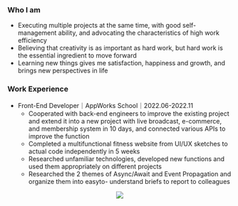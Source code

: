 ### Who I am
+ Executing multiple projects at the same time, with good self-management ability, and advocating
the characteristics of high work efficiency
+ Believing that creativity is as important as hard work, but hard work is the essential ingredient to
move forward
+ Learning new things gives me satisfaction, happiness and growth, and brings new perspectives
in life

### Work Experience

+ Front-End Developer｜AppWorks School｜2022.06-2022.11
  + Cooperated with back-end engineers to improve the existing project and extend it into a new
project with live broadcast, e-commerce, and membership system in 10 days, and connected
various APIs to improve the function
  + Completed a multifunctional fitness website from UI/UX sketches to actual code independently
in 5 weeks
  + Researched unfamiliar technologies, developed new functions and used them appropriately on
different projects
  + Researched the 2 themes of Async/Await and Event Propagation and organize them into easyto-
understand briefs to report to colleagues

<div align="center">
<a href="https://www.linkedin.com/in/hsuanpeng19900705/">
<img src="https://img.shields.io/badge/LinkedIn-0077B5?style=for-the-badge&logo=linkedin&logoColor=white"></a></div>



<!--
**HsuanPeng/HsuanPeng** is a ✨ _special_ ✨ repository because its `README.md` (this file) appears on your GitHub profile.

Here are some ideas to get you started:

- 🔭 I’m currently working on ...
- 🌱 I’m currently learning ...
- 👯 I’m looking to collaborate on ...
- 🤔 I’m looking for help with ...
- 💬 Ask me about ...
- 📫 How to reach me: ...
- 😄 Pronouns: ...
- ⚡ Fun fact: ...
-->
